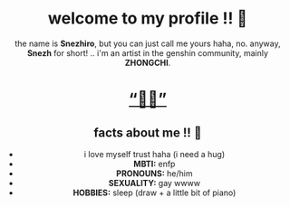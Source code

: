 <body>
  <center>
<h1 align="center"> welcome to my profile !! 🐋</h1>
    
the name is **Snezhiro**, but you can just call me yours haha, no. anyway, **Snezh** for short!
.. i'm an artist in the genshin community, mainly **ZHONGCHI**.


## <h1 align="center"> <p><a href="https://youtu.be/LOmwjjqQuiI?si=AwGvuldBqIQ3LOQ_"> “🔶💧”</a><p> </h1>

## facts about me !! 🌊 
- i love myself trust haha (i need a hug)
- **MBTI:** enfp
- **PRONOUNS:** he/him
- **SEXUALITY:** gay wwww
- **HOBBIES:** sleep (draw + a little bit of piano)
